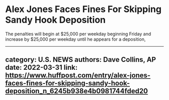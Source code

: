 # Alex Jones Faces Fines For Skipping Sandy Hook Deposition

The penalties will begin at $25,000 per weekday beginning Friday and increase by $25,000 per weekday until he appears for a deposition,

---
category: U.S. NEWS
authors: Dave Collins, AP
date: 2022-03-31
link: https://www.huffpost.com/entry/alex-jones-faces-fines-for-skipping-sandy-hook-deposition_n_6245b938e4b0981744fded20
---
